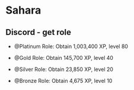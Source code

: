 # Sahara

## Discord - get role

- @Platinum Role: Obtain 1,003,400 XP, level 80

- @Gold Role: Obtain 145,700 XP, level 40 

- @Silver Role: Obtain 23,850 XP, level 20

- @Bronze Role: Obtain 4,675 XP, level 10
